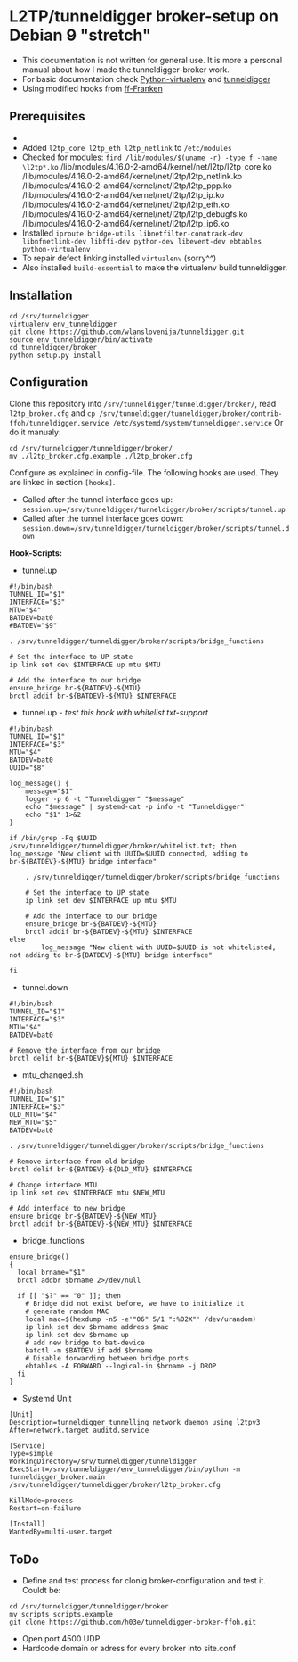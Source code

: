 
# L2TP/tunneldigger broker-setup on Debian 9 "stretch"

* This documentation is not written for general use. It is more a personal manual about how I made the tunneldigger-broker work.
* For basic documentation check [Python-virtualenv](https://virtualenv.pypa.io/en/stable/) and [tunneldigger](https://tunneldigger.readthedocs.io/en/latest/server.html)
* Using modified hooks from [ff-Franken](https://github.com/rohammer/tunneldigger/tree/master/broker/scripts)

## Prerequisites
* 
* Added `l2tp_core l2tp_eth l2tp_netlink` to `/etc/modules` 
* Checked for modules: `find /lib/modules/$(uname -r) -type f -name \l2tp*.ko`
	/lib/modules/4.16.0-2-amd64/kernel/net/l2tp/l2tp_core.ko
	/lib/modules/4.16.0-2-amd64/kernel/net/l2tp/l2tp_netlink.ko
	/lib/modules/4.16.0-2-amd64/kernel/net/l2tp/l2tp_ppp.ko
	/lib/modules/4.16.0-2-amd64/kernel/net/l2tp/l2tp_ip.ko
	/lib/modules/4.16.0-2-amd64/kernel/net/l2tp/l2tp_eth.ko
	/lib/modules/4.16.0-2-amd64/kernel/net/l2tp/l2tp_debugfs.ko
	/lib/modules/4.16.0-2-amd64/kernel/net/l2tp/l2tp_ip6.ko
* Installed `iproute bridge-utils libnetfilter-conntrack-dev libnfnetlink-dev libffi-dev python-dev libevent-dev ebtables python-virtualenv`
* To repair defect linking installed `virtualenv` (sorry^^)
* Also installed `build-essential` to make the virtualenv build tunneldigger.

## Installation
```
cd /srv/tunneldigger
virtualenv env_tunneldigger
git clone https://github.com/wlanslovenija/tunneldigger.git
source env_tunneldigger/bin/activate
cd tunneldigger/broker
python setup.py install
```

## Configuration
Clone this repository into `/srv/tunneldigger/tunneldigger/broker/`, read `l2tp_broker.cfg` and
`cp /srv/tunneldigger/tunneldigger/broker/contrib-ffoh/tunneldigger.service /etc/systemd/system/tunneldigger.service` 
Or do it manualy:
```
cd /srv/tunneldigger/tunneldigger/broker/
mv ./l2tp_broker.cfg.example ./l2tp_broker.cfg
```
Configure as explained in config-file. The following hooks are used. They are linked in section `[hooks]`.
* Called after the tunnel interface goes up:
`session.up=/srv/tunneldigger/tunneldigger/broker/scripts/tunnel.up`
* Called after the tunnel interface goes down:
`session.down=/srv/tunneldigger/tunneldigger/broker/scripts/tunnel.down`

**Hook-Scripts:**
* tunnel.up
```
#!/bin/bash
TUNNEL_ID="$1"
INTERFACE="$3"
MTU="$4"
BATDEV=bat0
#BATDEV="$9"

. /srv/tunneldigger/tunneldigger/broker/scripts/bridge_functions

# Set the interface to UP state
ip link set dev $INTERFACE up mtu $MTU

# Add the interface to our bridge
ensure_bridge br-${BATDEV}-${MTU}
brctl addif br-${BATDEV}-${MTU} $INTERFACE
```
* tunnel.up - *test this hook with whitelist.txt-support*
```
#!/bin/bash
TUNNEL_ID="$1"
INTERFACE="$3"
MTU="$4"
BATDEV=bat0
UUID="$8"

log_message() {
    message="$1"
    logger -p 6 -t "Tunneldigger" "$message"
    echo "$message" | systemd-cat -p info -t "Tunneldigger"
    echo "$1" 1>&2
}

if /bin/grep -Fq $UUID /srv/tunneldigger/tunneldigger/broker/whitelist.txt; then
log_message "New client with UUID=$UUID connected, adding to br-${BATDEV}-${MTU} bridge interface"

	. /srv/tunneldigger/tunneldigger/broker/scripts/bridge_functions

	# Set the interface to UP state
	ip link set dev $INTERFACE up mtu $MTU

	# Add the interface to our bridge
	ensure_bridge br-${BATDEV}-${MTU}
	brctl addif br-${BATDEV}-${MTU} $INTERFACE
else
        log_message "New client with UUID=$UUID is not whitelisted, not adding to br-${BATDEV}-${MTU} bridge interface"
	
fi
```

* tunnel.down
```
#!/bin/bash
TUNNEL_ID="$1"
INTERFACE="$3"
MTU="$4"
BATDEV=bat0

# Remove the interface from our bridge
brctl delif br-${BATDEV}${MTU} $INTERFACE
```
* mtu_changed.sh
```
#!/bin/bash
TUNNEL_ID="$1"
INTERFACE="$3"
OLD_MTU="$4"
NEW_MTU="$5"
BATDEV=bat0

. /srv/tunneldigger/tunneldigger/broker/scripts/bridge_functions

# Remove interface from old bridge
brctl delif br-${BATDEV}-${OLD_MTU} $INTERFACE

# Change interface MTU
ip link set dev $INTERFACE mtu $NEW_MTU

# Add interface to new bridge
ensure_bridge br-${BATDEV}-${NEW_MTU}
brctl addif br-${BATDEV}-${NEW_MTU} $INTERFACE
```

* bridge_functions
```
ensure_bridge()
{
  local brname="$1"
  brctl addbr $brname 2>/dev/null 

  if [[ "$?" == "0" ]]; then
    # Bridge did not exist before, we have to initialize it
    # generate random MAC 
    local mac=$(hexdump -n5 -e'"06" 5/1 ":%02X"' /dev/urandom)
    ip link set dev $brname address $mac 
    ip link set dev $brname up
    # add new bridge to bat-device
    batctl -m $BATDEV if add $brname
    # Disable forwarding between bridge ports
    ebtables -A FORWARD --logical-in $brname -j DROP
  fi
}
```
* Systemd Unit
```
[Unit]
Description=tunneldigger tunnelling network daemon using l2tpv3
After=network.target auditd.service

[Service]
Type=simple
WorkingDirectory=/srv/tunneldigger/tunneldigger
ExecStart=/srv/tunneldigger/env_tunneldigger/bin/python -m tunneldigger_broker.main /srv/tunneldigger/tunneldigger/broker/l2tp_broker.cfg

KillMode=process
Restart=on-failure

[Install]
WantedBy=multi-user.target
```
## ToDo
* Define and test process for clonig broker-configuration and test it.
Couldt be:
```
cd /srv/tunneldigger/tunneldigger/broker
mv scripts scripts.example
git clone https://github.com/h03e/tunneldigger-broker-ffoh.git
```
* Open port 4500 UDP
* Hardcode domain or adress for every broker into site.conf

